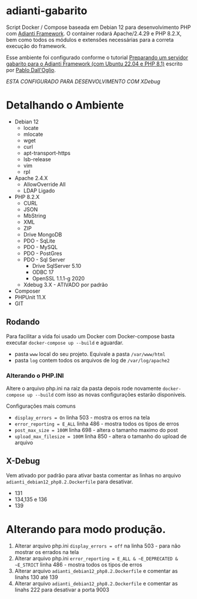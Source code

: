 # adianti-gabarito
Script Docker / Compose baseada em Debian 12 para desenvolvimento PHP com [Adianti Framework](https://www.adianti.com.br/framework). O container rodará Apache/2.4.29 e PHP 8.2.X, bem como todos os módulos e extensões necessárias para a correta execução do framework. 

Esse ambiente foi configurado conforme o tutorial [Preparando um servidor gabarito para o Adianti Framework (com Ubuntu 22.04 e PHP 8.1)](https://www.adianti.com.br/forum/pt/view_7397?preparando-um-servidor-gabarito-para-o-adianti-framework-com-ubuntu-2204-e-php-81) escrito por [Pablo Dall'Oglio](http://www.dalloglio.net/).

*ESTA CONFIGURADO PARA DESENVOLVIMENTO COM XDebug*

# Detalhando o Ambiente

* Debian 12
    * locate
    * mlocate
    * wget
    * curl
    * apt-transport-https
    * lsb-release
    * vim 
    * rpl
* Apache 2.4.X
    * AllowOverride All
    * LDAP Ligado
* PHP 8.2.X
    * CURL
    * JSON
    * MbString
    * XML
    * ZIP
    * Drive MongoDB
    * PDO - SqLite
    * PDO - MySQL
    * PDO - PostGres
    * PDO - Sql Server
        * Drive SqlServer 5.10
        * ODBC 17
        * OpenSSL 1.1.1-g 2020
    * Xdebug 3.X - ATIVADO por padrão
* Composer
* PHPUnit 11.X
* GIT

## Rodando
Para facilitar a vida foi usado um Docker com Docker-compose basta executar  `docker-compose up --build` e aguardar.

* pasta `www` local do seu projeto. Equivale a pasta `/var/www/html`
* pasta `log` contem todos os arquivos de log de `/var/log/apache2`

### Alterando o PHP.INI
Altere o arquivo php.ini na raiz da pasta depois rode novamente `docker-compose up --build` com isso as novas configurações estarão disponiveis. 

Configurações mais comuns
* `display_errors = On` linha 503 - mostra os erros na tela
* `error_reporting = E_ALL` linha 486 - mostra todos os tipos de erros
* `post_max_size = 100M` linha 698 - altera o tamanho maximo do post
* `upload_max_filesize = 100M` linha 850 - altera o tamanho do upload de arquivo


## X-Debug
Vem ativado por padrão para ativar basta comentar as linhas no arquivo `adianti_debian12_php8.2.Dockerfile` para desativar.
* 131
* 134,135 e 136
* 139


# Alterando para modo produção.

1. Alterar arquivo php.ini `display_errors = off` na linha 503 - para não mostrar os errados na tela
1. Alterar arquivo php.ini `error_reporting = E_ALL & ~E_DEPRECATED & ~E_STRICT` linha 486 - mostra todos os tipos de erros
1. Alterar arquivo `adianti_debian12_php8.2.Dockerfile` e comentar as linahs 130 até 139
1. Alterar arquivo `adianti_debian12_php8.2.Dockerfile` e comentar as linahs 222 para desativar a porta 9003